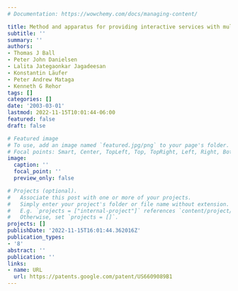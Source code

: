 ```yaml
---
# Documentation: https://wowchemy.com/docs/managing-content/

title: Method and apparatus for providing interactive services with multiple interfaces
subtitle: ''
summary: ''
authors:
- Thomas J Ball
- Peter John Danielsen
- Lalita Jategaonkar Jagadeesan
- Konstantin Läufer
- Peter Andrew Mataga
- Kenneth G Rehor
tags: []
categories: []
date: '2003-03-01'
lastmod: 2022-11-15T10:01:44-06:00
featured: false
draft: false

# Featured image
# To use, add an image named `featured.jpg/png` to your page's folder.
# Focal points: Smart, Center, TopLeft, Top, TopRight, Left, Right, BottomLeft, Bottom, BottomRight.
image:
  caption: ''
  focal_point: ''
  preview_only: false

# Projects (optional).
#   Associate this post with one or more of your projects.
#   Simply enter your project's folder or file name without extension.
#   E.g. `projects = ["internal-project"]` references `content/project/deep-learning/index.md`.
#   Otherwise, set `projects = []`.
projects: []
publishDate: '2022-11-15T16:01:44.362016Z'
publication_types:
- '8'
abstract: ''
publication: ''
links:
- name: URL
  url: https://patents.google.com/patent/US6609089B1
---
```

